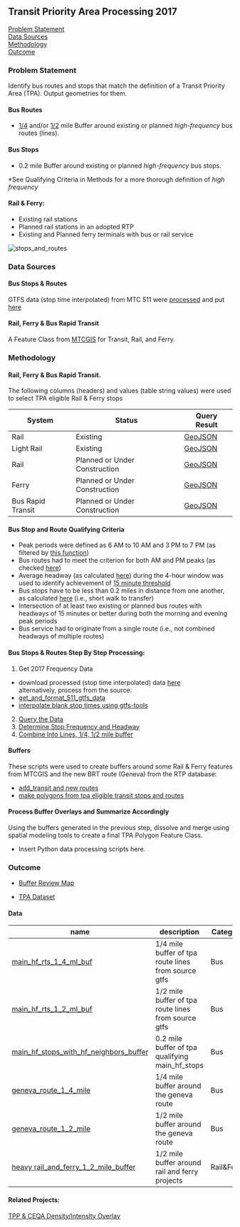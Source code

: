 ## Transit Priority Area Processing 2017

[Problem Statement](#problem-statement)   
[Data Sources](#data-sources)   
[Methodology](#methodology)   
[Outcome](#outcome)   

### Problem Statement  

Identify bus routes and stops that match the definition of a Transit Priority Area (TPA).  Output geometries for them.     
 
#### Bus Routes
-  [1/4](http://www.leginfo.ca.gov/pub/11-12/bill/asm/ab_0901-0950/ab_904_bill_20120612_amended_sen_v94.html) and/or [1/2](http://leginfo.legislature.ca.gov/faces/billCompareClient.xhtml?bill_id=201320140SB743) mile Buffer around existing or planned *high-frequency* bus routes (lines).

#### Bus Stops
-  0.2 mile Buffer around existing or planned *high-frequency* bus stops.

*See Qualifying Criteria in Methods for a more thorough definition of *high frequency*

#### Rail & Ferry:   
-  Existing rail stations
-  Planned rail stations in an adopted RTP
-  Existing and Planned ferry terminals with bus or rail service   

![stops_and_routes](http://www.fehrandpeers.com/wp-content/uploads/2016/01/SB743-transit-asset_REV-01.png)  

### Data Sources   

#### Bus Stops & Routes
GTFS data (stop time interpolated) from MTC 511 were [processed](https://github.com/MetropolitanTransportationCommission/RegionalTransitDatabase/blob/8a2ce450af213707bbc6d61dbd035363b40f058c/python/preprocess_gtfs_folders.py) and put [here](https://mtcdrive.box.com/s/41tfjd14hazu1x3qe53lt19u7fbiqdjk)      

#### Rail, Ferry & Bus Rapid Transit

A Feature Class from [MTCGIS](http://mtc.maps.arcgis.com/home/item.html?id=f998f0940316431b99ab5e4ca826133f) for Transit, Rail, and Ferry.

### Methodology   

#### Rail, Ferry & Bus Rapid Transit.  

The following columns (headers) and values (table string values) were used to select TPA eligible Rail & Ferry stops

System|Status|Query Result
------|-------|----
Rail|Existing|[GeoJSON](https://services3.arcgis.com/i2dkYWmb4wHvYPda/arcgis/rest/services/TPA_Non_Bus_Eligible_Stops_2017/FeatureServer/0/query?where=system+%3D+%27Rail%27+AND+status%3D%27Existing%27&objectIds=&time=&geometry=&geometryType=esriGeometryEnvelope&inSR=&spatialRel=esriSpatialRelIntersects&resultType=none&distance=0.0&units=esriSRUnit_Meter&returnGeodetic=false&outFields=&returnGeometry=true&multipatchOption=xyFootprint&maxAllowableOffset=&geometryPrecision=&outSR=&returnIdsOnly=false&returnCountOnly=false&returnExtentOnly=false&returnDistinctValues=false&orderByFields=&groupByFieldsForStatistics=&outStatistics=&resultOffset=&resultRecordCount=&returnZ=false&returnM=false&quantizationParameters=&sqlFormat=none&f=pgeojson&token=)
Light Rail|Existing|[GeoJSON](https://services3.arcgis.com/i2dkYWmb4wHvYPda/arcgis/rest/services/TPA_Non_Bus_Eligible_Stops_2017/FeatureServer/0/query?where=system+%3D+%27Light+Rail%27+AND+status%3D%27Existing%27&objectIds=&time=&geometry=&geometryType=esriGeometryEnvelope&inSR=&spatialRel=esriSpatialRelIntersects&resultType=none&distance=0.0&units=esriSRUnit_Meter&returnGeodetic=false&outFields=&returnGeometry=true&multipatchOption=xyFootprint&maxAllowableOffset=&geometryPrecision=&outSR=&returnIdsOnly=false&returnCountOnly=false&returnExtentOnly=false&returnDistinctValues=false&orderByFields=&groupByFieldsForStatistics=&outStatistics=&resultOffset=&resultRecordCount=&returnZ=false&returnM=false&quantizationParameters=&sqlFormat=none&f=pgeojson&token=)
Rail|Planned or Under Construction|[GeoJSON](https://services3.arcgis.com/i2dkYWmb4wHvYPda/arcgis/rest/services/TPA_Non_Bus_Eligible_Stops_2017/FeatureServer/0/query?where=system+%3D+%27Rail%27+AND+%28status%3D%27Planned%27+OR+status%3D%27Under+Construction%27%29&objectIds=&time=&geometry=&geometryType=esriGeometryEnvelope&inSR=&spatialRel=esriSpatialRelIntersects&resultType=none&distance=0.0&units=esriSRUnit_Meter&returnGeodetic=false&outFields=&returnGeometry=true&multipatchOption=xyFootprint&maxAllowableOffset=&geometryPrecision=&outSR=&returnIdsOnly=false&returnCountOnly=false&returnExtentOnly=false&returnDistinctValues=false&orderByFields=&groupByFieldsForStatistics=&outStatistics=&resultOffset=&resultRecordCount=&returnZ=false&returnM=false&quantizationParameters=&sqlFormat=none&f=pgeojson&token=)
Ferry|Planned or Under Construction|[GeoJSON](https://services3.arcgis.com/i2dkYWmb4wHvYPda/arcgis/rest/services/TPA_Non_Bus_Eligible_Stops_2017/FeatureServer/0/query?where=system+%3D+%27Ferry%27+AND+%28status%3D%27Planned%27+OR+status%3D%27Under+Construction%27%29&objectIds=&time=&geometry=&geometryType=esriGeometryEnvelope&inSR=&spatialRel=esriSpatialRelIntersects&resultType=none&distance=0.0&units=esriSRUnit_Meter&returnGeodetic=false&outFields=&returnGeometry=true&multipatchOption=xyFootprint&maxAllowableOffset=&geometryPrecision=&outSR=&returnIdsOnly=false&returnCountOnly=false&returnExtentOnly=false&returnDistinctValues=false&orderByFields=&groupByFieldsForStatistics=&outStatistics=&resultOffset=&resultRecordCount=&returnZ=false&returnM=false&quantizationParameters=&sqlFormat=none&f=pgeojson&token=)
Bus Rapid Transit|Planned or Under Construction|[GeoJSON](https://services3.arcgis.com/i2dkYWmb4wHvYPda/arcgis/rest/services/TPA_Non_Bus_Eligible_Stops_2017/FeatureServer/0/query?where=system+%3D+%27Bus+Rapid+Transit%27+AND+%28status%3D%27Planned%27+OR+status%3D%27Under+Construction%27%29&objectIds=&time=&geometry=&geometryType=esriGeometryEnvelope&inSR=&spatialRel=esriSpatialRelIntersects&resultType=none&distance=0.0&units=esriSRUnit_Meter&returnGeodetic=false&outFields=&returnGeometry=true&multipatchOption=xyFootprint&maxAllowableOffset=&geometryPrecision=&outSR=&returnIdsOnly=false&returnCountOnly=false&returnExtentOnly=false&returnDistinctValues=false&orderByFields=&groupByFieldsForStatistics=&outStatistics=&resultOffset=&resultRecordCount=&returnZ=false&returnM=false&quantizationParameters=&sqlFormat=none&f=pgeojson&token=)

#### Bus Stop and Route Qualifying Criteria
-  Peak periods were defined as 6 AM to 10 AM and 3 PM to 7 PM (as filtered by [this function](https://github.com/MetropolitanTransportationCommission/RegionalTransitDatabase/blob/9c370d72e9fa0d788fedf33d1cbec5a844e96c19/R/r511.R#L352-L379)) 
-  Bus routes had to meet the criterion for both AM and PM peaks (as checked [here](https://github.com/MetropolitanTransportationCommission/RegionalTransitDatabase/blob/9c370d72e9fa0d788fedf33d1cbec5a844e96c19/R/priority_routes/identify_bus_tpas_and_output_geometries.R#L137-L143)) 
-  Average headway (as calculated [here](https://github.com/MetropolitanTransportationCommission/RegionalTransitDatabase/blob/9c370d72e9fa0d788fedf33d1cbec5a844e96c19/R/r511.R#L144-L159)) during the 4-hour window was used to identify achievement of [15 minute threshold](https://github.com/MetropolitanTransportationCommission/RegionalTransitDatabase/blob/master/R/priority_routes/identify_bus_tpas_and_output_geometries.R#L65-L66)  
-  Bus stops have to be less than 0.2 miles in distance from one another, as calculated [here](https://github.com/MetropolitanTransportationCommission/RegionalTransitDatabase/blob/9c370d72e9fa0d788fedf33d1cbec5a844e96c19/R/priority_routes/identify_bus_tpas_and_output_geometries.R#L198-L200) (i.e., short walk to transfer) 
-  Intersection of at least two existing or planned bus routes with headways of 15 minutes or better during both the morning and evening peak periods 
-  Bus service had to originate from a single route (i.e., not combined headways of multiple routes)  

#### Bus Stops & Routes Step By Step Processing:  
1. Get 2017 Frequency Data
-  download processed (stop time interpolated) data [here](https://mtcdrive.box.com/s/41tfjd14hazu1x3qe53lt19u7fbiqdjk)      
alternatively, process from the source:  
-  [get_and_format_511_gtfs_data](https://github.com/MetropolitanTransportationCommission/RegionalTransitDatabase/blob/master/python/get_and_format_511_for_sql.py)
-  [interpolate blank stop times using gtfs-tools](https://github.com/MetropolitanTransportationCommission/RegionalTransitDatabase/blob/8a2ce450af213707bbc6d61dbd035363b40f058c/python/preprocess_gtfs_folders.py)
2. [Query the Data](https://github.com/MetropolitanTransportationCommission/RegionalTransitDatabase/blob/0435639579044ba099a1f516bb1a896d6bc00ad0/R/priority_routes/identify_bus_tpas_and_output_geometries.R#L54)      
3. [Determine Stop Frequency and Headway](https://github.com/MetropolitanTransportationCommission/RegionalTransitDatabase/blob/0435639579044ba099a1f516bb1a896d6bc00ad0/R/priority_routes/identify_bus_tpas_and_output_geometries.R#L55-L81)  
4. [Combine Into Lines, 1/4, 1/2 mile buffer](https://github.com/MetropolitanTransportationCommission/RegionalTransitDatabase/blob/0435639579044ba099a1f516bb1a896d6bc00ad0/R/priority_routes/identify_bus_tpas_and_output_geometries.R#L156-L191)   

#### Buffers    

These scripts were used to create buffers around some Rail & Ferry features from MTCGIS and the new BRT route (Geneva) from the RTP database:

-  [add_transit and new routes](https://github.com/MetropolitanTransportationCommission/RegionalTransitDatabase/blob/a7cf88601fc73c0eca69aa6b24f2be1a9be3f04a/R/examples/add_transit_stops_new_routes_then_buffer.R)
-  [make polygons from tpa eligible transit stops and routes](https://github.com/MetropolitanTransportationCommission/RegionalTransitDatabase/blob/a7cf88601fc73c0eca69aa6b24f2be1a9be3f04a/python/make_tpa_polygons.py)

#### Process Buffer Overlays and Summarize Accordingly  
Using the buffers generated in the previous step, dissolve and merge using spatial modeling tools to create a final TPA Polygon Feature Class.  

- Insert Python data processing scripts here.

### Outcome   
-  [Buffer Review Map](http://www.arcgis.com/home/webmap/viewer.html?webmap=3f89d2b053bf4dbc81318a0e707531fb&extent=-122.5562,37.5907,-122.0491,37.8571) 

- [TPA Dataset](http://mtc.maps.arcgis.com/home/item.html?id=ff94bb94a2e64f648ae93b528ca0e7b1)
  

#### Data   

name|description|Category|Planned/Existing
-----|--------|-----|------
[main_hf_rts_1_4_ml_buf](http://mtc.maps.arcgis.com/home/item.html?id=dc818c03e86243ec8cf85b8995caab4d)|1/4 mile buffer of tpa route lines from source gtfs|Bus|Existing
[main_hf_rts_1_2_ml_buf](http://mtc.maps.arcgis.com/home/item.html?id=303f6c62df4842af8459d2cab86b80fe)|1/2 mile buffer of tpa route lines from source gtfs|Bus|Existing
[main_hf_stops_with_hf_neighbors_buffer](http://mtc.maps.arcgis.com/home/item.html?id=a239938913e24c618bea07b6f5f34d52)|0.2 mile buffer of tpa qualifying main_hf_stops|Bus|Existing
[geneva_route_1_4_mile](http://mtc.maps.arcgis.com/home/item.html?id=c076e3dd52b1422bbf2ea122bbd280f3)|1/4 mile buffer around the geneva route|Bus|Planned    
[geneva_route_1_2_mile](http://www.arcgis.com/home/item.html?id=1e65df8b816c4dd2b41c811dcbdd540c)|1/2 mile buffer around the geneva route|Bus|Planned   
[heavy rail_and_ferry_1_2_mile_buffer](http://mtc.maps.arcgis.com/home/item.html?id=1bbb5e24e8b048f6b291784920eaf61c)|1/2 mile buffer around rail and ferry projects|Rail&Ferry|Planned

#### Related Projects:

[TPP & CEQA Density/Intensity Overlay](https://github.com/MetropolitanTransportationCommission/tpp_ceqa_map_for_pba_17)     
